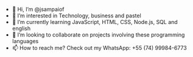 - 👋 Hi, I’m @jsampaiof
- 👀 I’m interested in Technology, business and pastel
- 🌱 I’m currently learning JavaScript, HTML, CSS, Node.js, SQL and english
- 💞️ I’m looking to collaborate on projects involving these programming languages
- 📫 How to reach me? Check out my WhatsApp: +55 (74) 99984-6773

<!---
jsampaiof/jsampaiof is a ✨ special ✨ repository because its `README.md` (this file) appears on your GitHub profile.
You can click the Preview link to take a look at your changes.
--->
